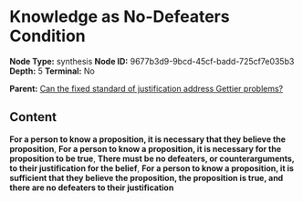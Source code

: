 # Knowledge as No-Defeaters Condition

**Node Type:** synthesis
**Node ID:** 9677b3d9-9bcd-45cf-badd-725cf7e035b3
**Depth:** 5
**Terminal:** No

**Parent:** [Can the fixed standard of justification address Gettier problems?](can-the-fixed-standard-of-justification-address-gettier-problems-antithesis-1a2ed9f4-9b6c-4684-b6c9-9dab115c340b.md)

## Content

**For a person to know a proposition, it is necessary that they believe the proposition**, **For a person to know a proposition, it is necessary for the proposition to be true**, **There must be no defeaters, or counterarguments, to their justification for the belief**, **For a person to know a proposition, it is sufficient that they believe the proposition, the proposition is true, and there are no defeaters to their justification**
